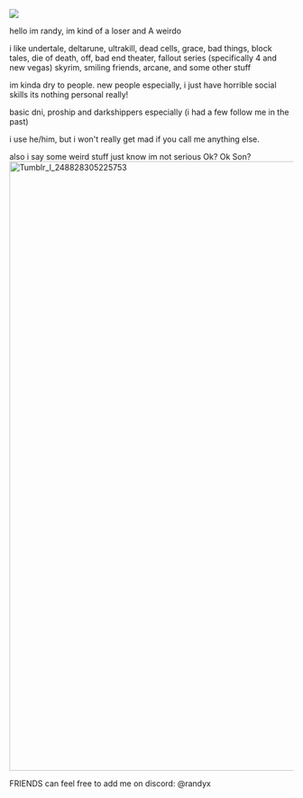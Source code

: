 ![](https://komarev.com/ghpvc/?username=katatomicc)

hello im randy, im kind of a loser and A weirdo

i like undertale, deltarune, ultrakill, dead cells, grace, bad things, block tales, die of death, off, bad end theater, fallout series (specifically 4 and new vegas) skyrim, smiling friends, arcane, and some other stuff

im kinda dry to people. new people especially, i just have horrible social skills its nothing personal really!

basic dni, proship and darkshippers especially (i had a few follow me in the past) 

i use he/him, but i won't really get mad if you call me anything else. 

also i say some weird stuff just know im not serious Ok? Ok Son?
<img width="1920" height="1080" alt="Tumblr_l_248828305225753" src="https://github.com/user-attachments/assets/2f560b9e-9c68-4d14-b6eb-74c02648db09" />

FRIENDS can feel free to add me on discord: @randyx
